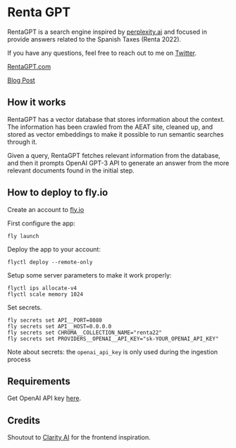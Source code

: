 # Renta GPT

RentaGPT is a search engine inspired by [perplexity.ai](https://www.perplexity.ai/) and focused in provide answers
related to the Spanish Taxes (Renta 2022).

If you have any questions, feel free to reach out to me on [Twitter](https://twitter.com/mpuig).

[RentaGPT.com](https://rentagpt.com)

[Blog Post](https://medium.com/@mpuig/developing-rentagpt-a-search-bot-for-taxes-using-langchain-chroma-and-openai-gpt-c9c56c508a62)

## How it works

RentaGPT has a vector database that stores information about the context.
The information has been crawled from the AEAT site, cleaned up, and stored as vector embeddings to make it
possible to run semantic searches through it.

Given a query, RentaGPT fetches relevant information from the database, and then it prompts OpenAI GPT-3 API to generate
an answer from the more relevant documents found in the initial step.

## How to deploy to fly.io

Create an account to [fly.io](https://fly.io)

First configure the app:

```
fly launch
```

Deploy the app to your account:

```
flyctl deploy --remote-only
```

Setup some server parameters to make it work properly:

```
flyctl ips allocate-v4
flyctl scale memory 1024
```

Set secrets.

```
fly secrets set API__PORT=8080
fly secrets set API__HOST=0.0.0.0
fly secrets set CHROMA__COLLECTION_NAME="renta22"
fly secrets set PROVIDERS__OPENAI__API_KEY="sk-YOUR_OPENAI_API_KEY"
```

Note about secrets: the `openai_api_key` is only used during the ingestion process

## Requirements

Get OpenAI API key [here](https://openai.com/api/).

## Credits

Shoutout to [Clarity AI](https://github.com/mckaywrigley/clarity-ai) for the frontend inspiration.
